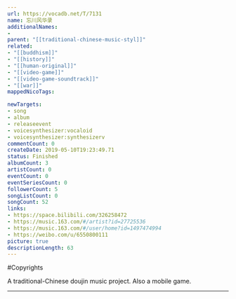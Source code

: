 ```yaml
---
url: https://vocadb.net/T/7131
name: 忘川风华录
additionalNames: 
- 
parent: "[[traditional-chinese-music-styl]]"
related:
- "[[buddhism]]"
- "[[history]]"
- "[[human-original]]"
- "[[video-game]]"
- "[[video-game-soundtrack]]"
- "[[war]]"
mappedNicoTags:

newTargets:
- song
- album
- releaseevent
- voicesynthesizer:vocaloid
- voicesynthesizer:synthesizerv
commentCount: 0
createDate: 2019-05-10T19:23:49.71
status: Finished
albumCount: 3
artistCount: 0
eventCount: 0
eventSeriesCount: 0
followerCount: 5
songListCount: 0
songCount: 52
links: 
- https://space.bilibili.com/326258472
- https://music.163.com/#/artist?id=27725536
- https://music.163.com/#/user/home?id=1497474994
- https://weibo.com/u/6550800111
picture: true
descriptionLength: 63
---
```


#Copyrights

A traditional-Chinese doujin music project. Also a mobile game.

---

